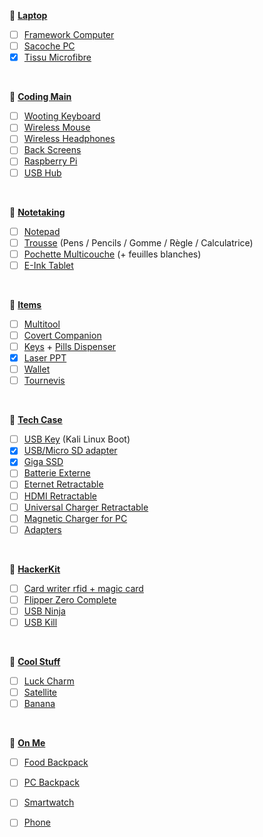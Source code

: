 🔸 <u>**Laptop**</u>
- [ ] [Framework Computer](https://frame.work)
- [ ] [Sacoche PC](https://www.amazon.fr/dp/B08T5Y8G4M?th=1)
- [x] [Tissu Microfibre](https://www.amazon.fr/dp/B07TV4VZBP)

<br>

🔸 <u>**Coding Main**</u>
- [ ] [Wooting Keyboard](https://next.wooting.io/wooting-60he)
- [ ] [Wireless Mouse]()
- [ ] [Wireless Headphones](https://www.amazon.fr/dp/B09ZLRCH1H)
- [ ] [Back Screens]()
- [ ] [Raspberry Pi]()
- [ ] [USB Hub]()

<br>

🔸 <u>**Notetaking**</u>
- [ ] [Notepad]()
- [ ] [Trousse]() (Pens / Pencils / Gomme / Règle / Calculatrice)
- [ ] [Pochette Multicouche]() (+ feuilles blanches)
- [ ] [E-Ink Tablet]()

<br>

🔸 <u>**Items**</u>
- [ ] [Multitool](https://www.leatherman.com/fr_FR/signal-439.html)
- [ ] [Covert Companion](https://covertinstruments.com)
- [ ] [Keys]() + [Pills Dispenser](https://amzn.to/2QqDyEm)
- [x] [Laser PPT](https://www.amazon.fr/dp/B07QTJJVXX/)
- [ ] [Wallet](https://ridgewallet.eu)
- [ ] [Tournevis](https://www.lttstore.com/products/screwdriver)

<br>

🔸 <u>**Tech Case**</u>
- [ ] [USB Key]() (Kali Linux Boot)
- [x] [USB/Micro SD adapter]()
- [x] [Giga SSD]()
- [ ] [Batterie Externe]()
- [ ] [Eternet Retractable]()
- [ ] [HDMI Retractable]()
- [ ] [Universal Charger Retractable]()
- [ ] [Magnetic Charger for PC](https://amzn.to/3ekswbX)
- [ ] [Adapters]()

<br>

🔸 <u>**HackerKit**</u>
- [ ] [Card writer rfid + magic card]()
- [ ] [Flipper Zero Complete](https://lab401.com/products/flipper-zero)
- [ ] [USB Ninja](https://lab401.com/products/usbninja)
- [ ] [USB Kill](https://lab401.com/products/usbkill-v4-pro-kit)

<br>

🔸 <u>**Cool Stuff**</u>
- [ ] [Luck Charm](https://www.etsy.com/listing/720653459/yes-or-no-lovecraft-coin-collectible)
- [ ] [Satellite](https://www.zsa.io/satellite/)
- [ ] [Banana](https://www.lttstore.com/products/banana-for-scale?variant=39521821917287)

<br>

🔸 <u>**On Me**</u>
- [ ] [Food Backpack]()
- [ ] [PC Backpack]()
- [ ] [Smartwatch]()
- [ ] [Phone]()



